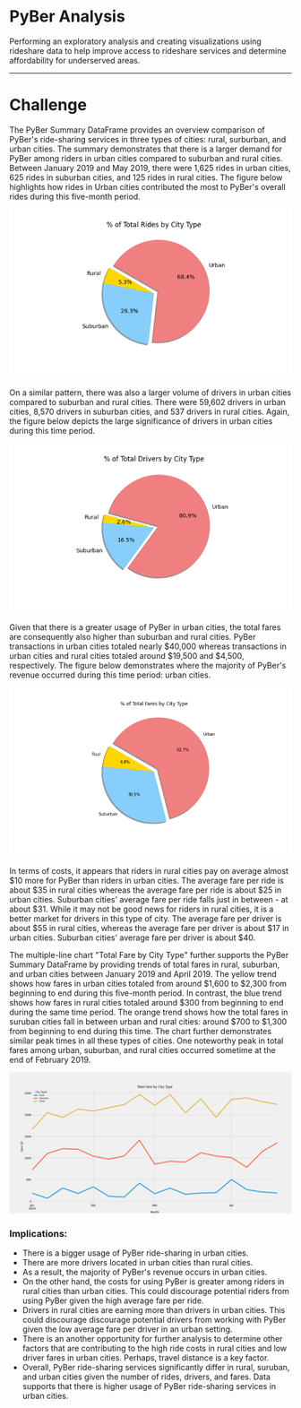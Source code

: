 # PyBer Analysis
Performing an exploratory analysis and creating visualizations using rideshare data to help improve access to rideshare services and determine affordability for underserved areas.

---

# Challenge
The PyBer Summary DataFrame provides an overview comparison of PyBer's ride-sharing services in three types of cities: rural, surburban, and urban cities. The summary demonstrates that there is a larger demand for PyBer among riders in urban cities compared to suburban and rural cities. Between January 2019 and May 2019, there were 1,625 rides in urban cities, 625 rides in suburban cities, and 125 rides in rural cities. The figure below highlights how rides in Urban cities contributed the most to PyBer's overall rides during this five-month period.

![% of Total Rides by City Type](analysis/Fig6.png)

On a similar pattern, there was also a larger volume of drivers in urban cities compared to suburban and rural cities. There were 59,602 drivers in urban cities, 8,570 drivers in suburban cities, and 537 drivers in rural cities. Again, the figure below depicts the large significance of drivers in urban cities during this time period.

![% of Total Drivers by City Type](analysis/Fig7.png)

Given that there is a greater usage of PyBer in urban cities, the total fares are consequently also higher than suburban and rural cities. PyBer transactions in urban cities totaled nearly $40,000 whereas transactions in urban cities and rural cities totaled around $19,500 and $4,500, respectively. The figure below demonstrates where the majority of PyBer's revenue occurred during this time period: urban cities.

![% of Total Fares by City Type](analysis/Fig5.png)

In terms of costs, it appears that riders in rural cities pay on average almost $10 more for PyBer than riders in urban cities. The average fare per ride is about $35 in rural cities whereas the average fare per ride is about $25 in urban cities. Suburban cities' average fare per ride falls just in between - at about $31. While it may not be good news for riders in rural cities, it is a better market for drivers in this type of city. The average fare per driver is about $55 in rural cities, whereas the average fare per driver is about $17 in urban cities. Suburban cities' average fare per driver is about $40.


The multiple-line chart "Total Fare by City Type" further supports the PyBer Summary DataFrame by providing trends of total fares in rural, suburban, and urban cities between January 2019 and April 2019. The yellow trend shows how fares in urban cities totaled from around $1,600 to $2,300 from beginning to end during this five-month period. In contrast, the blue trend shows how fares in rural cities totaled around $300 from beginning to end during the same time period. The orange trend shows how the total fares in suruban cities fall in between urban and rural cities: around $700 to $1,300 from beginning to end during this time. The chart further demonstrates similar peak times in all these types of cities. One noteworthy peak in total fares among urban, suburban, and rural cities occurred sometime at the end of February 2019.

![Total Fare by City Type](analysis/Pyber_fare_summary.png)

### Implications:
* There is a bigger usage of PyBer ride-sharing in urban cities.
* There are more drivers located in urban cities than rural cities.
* As a result, the majority of PyBer's revenue occurs in urban cities.
* On the other hand, the costs for using PyBer is greater among riders in rural cities than urban cities. This could discourage potential riders from using PyBer given the high average fare per ride. 
* Drivers in rural cities are earning more than drivers in urban cities. This could discourage discourage potential drivers from working with PyBer given the low average fare per driver in an urban setting.
* There is an another opportunity for further analysis to determine other factors that are contributing to the high ride costs in rural cities and low driver fares in urban cities. Perhaps, travel distance is a key factor.
* Overall, PyBer ride-sharing services significantly differ in rural, suruban, and urban cities given the number of rides, drivers, and fares. Data supports that there is higher usage of PyBer ride-sharing services in urban cities.
